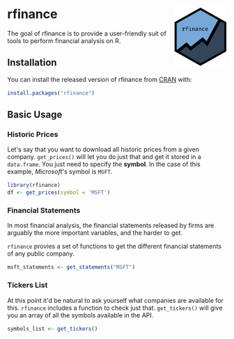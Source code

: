 
# rfinance <img src="man/figures/logo.png" align="right" width="120" />

<!-- badges: start -->
<!-- badges: end -->

The goal of rfinance is to provide a user-friendly suit of tools to perform financial analysis on R.

## Installation

You can install the released version of rfinance from [CRAN](https://CRAN.R-project.org) with:

``` r
install.packages("rfinance")
```

## Basic Usage

### Historic Prices

Let's say that you want to download all historic prices from a given company. `get_prices()` will let you do just that and get it stored in a `data.frame`. You just need to specify the **symbol**. In the case of this example, *Microsoft*'s symbol is `MSFT`.

``` r
library(rfinance)
df <- get_prices(symbol = 'MSFT')
```

### Financial Statements

In most financial analysis, the financial statements released by firms are arguably the more important variables, and the harder to get.

`rfinance` provies a set of functions to get the different financial statements of any public company.

```r
msft_statements <- get_statements("MSFT")
```

### Tickers List

At this point it'd be natural to ask yourself what companies are available for this. `rfinance` includes a function to check just that. `get_tickers()` will give you an array of all the symbols available in the API.

```r
symbols_list <- get_tickers()
```

